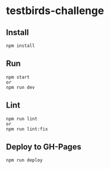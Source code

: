 # testbirds-challenge

## Install

```
npm install
```

## Run

```
npm start
or
npm run dev
```

## Lint

```
npm run lint
or
npm run lint:fix
```

## Deploy to GH-Pages
```
npm run deploy
```